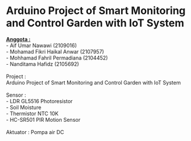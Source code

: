 # Arduino Project of Smart Monitoring and Control Garden with IoT System
<strong><u>Anggota   : </u></strong><br>- Aif Umar Nawawi (2109016)
            <br>- Mohamad Fikri Haikal Anwar (2107957)
            <br>- Mohhamad Fahril Permadiana (2104452)
            <br>- Nanditama Hafidz (2105692)<br>
<br>Project   : <br>Arduino Project of Smart Monitoring and Control Garden with IoT System           
<br>Sensor    : <br>- LDR GL5516 Photoresistor
            <br>- Soil Moisture
            <br>- Thermistor NTC 10K
            <br>- HC-SR501 PIR Motion Sensor<br>
<br>Aktuator  : Pompa air DC
